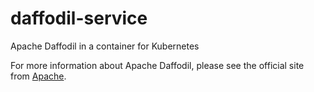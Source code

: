 # daffodil-service
Apache Daffodil in a container for Kubernetes

For more information about Apache Daffodil, please see the official site from [Apache](http://daffodil.apache.org). 
